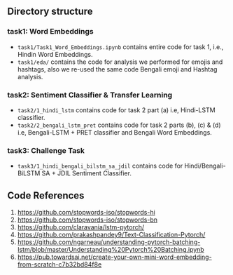 ## Directory structure

### task1: Word Embeddings

* `task1/Task1_Word_Embeddings.ipynb` contains entire code for task 1, i.e., Hindin Word Embeddings.
* `task1/eda/` contains the code for analysis we performed for emojis and hashtags, also we re-used the same code Bengali emoji and Hashtag analysis.

### task2: Sentiment Classifier & Transfer Learning
* `task2/1_hindi_lstm` contains code for task 2 part (a) i.e, Hindi-LSTM classifier.
* `task2/2_bengali_lstm_pret` contains  code for task 2 parts (b), (c) & (d) i.e, Bengali-LSTM + PRET classifier and Bengali Word Embeddings.

### task3: Challenge Task
* `task3/1_hindi_bengali_bilstm_sa_jdil` contains code for  Hindi/Bengali-BiLSTM SA + JDIL  Sentiment Classifier.


## Code References
1. https://github.com/stopwords-iso/stopwords-hi
2. https://github.com/stopwords-iso/stopwords-bn
3. https://github.com/claravania/lstm-pytorch/
4. https://github.com/prakashpandey9/Text-Classification-Pytorch/
5. https://github.com/ngarneau/understanding-pytorch-batching-lstm/blob/master/Understanding%20Pytorch%20Batching.ipynb
6. https://pub.towardsai.net/create-your-own-mini-word-embedding-from-scratch-c7b32bd84f8e
